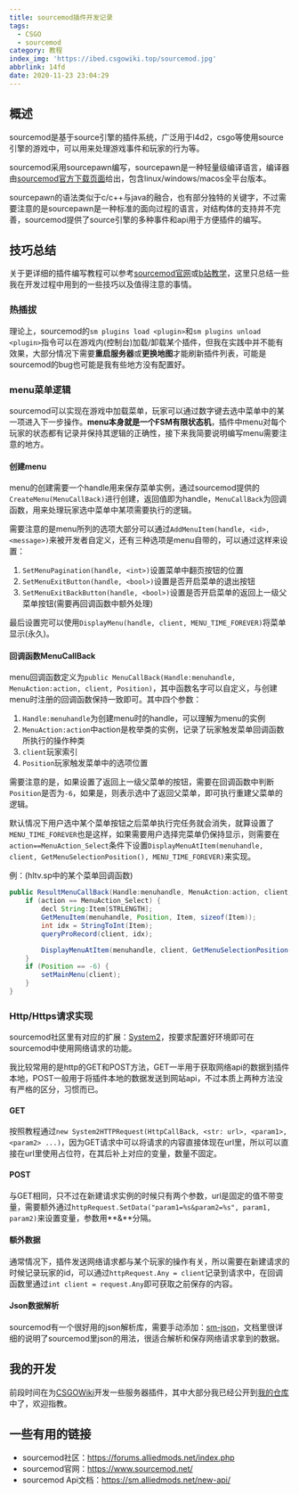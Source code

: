 ```yaml
---
title: sourcemod插件开发记录
tags:
  - CSGO
  - sourcemod
category: 教程
index_img: 'https://ibed.csgowiki.top/sourcemod.jpg'
abbrlink: 14fd
date: 2020-11-23 23:04:29
---
```


## 概述

sourcemod是基于source引擎的插件系统，广泛用于l4d2，csgo等使用source引擎的游戏中，可以用来处理游戏事件和玩家的行为等。

sourcemod采用sourcepawn编写，sourcepawn是一种轻量级编译语言，编译器由[sourcemod官方下载页面](https://www.sourcemod.net/downloads.php?branch=stable)给出，包含linux/windows/macos全平台版本。

sourcepawn的语法类似于c/c++与java的融合，也有部分独特的关键字，不过需要注意的是sourcepawn是一种标准的面向过程的语言，对结构体的支持并不完善，sourcemod提供了source引擎的多种事件和api用于方便插件的编写。

<!--more-->

## 技巧总结

关于更详细的插件编写教程可以参考[sourcemod官网](https://www.sourcemod.net/)或[b站教学](https://www.bilibili.com/video/BV1Pb411E7W6)，这里只总结一些我在开发过程中用到的一些技巧以及值得注意的事情。

### 热插拔

理论上，sourcemod的`sm plugins load <plugin>`和`sm plugins unload <plugin>`指令可以在游戏内(控制台)加载/卸载某个插件，但我在实践中并不能有效果，大部分情况下需要**重启服务器**或**更换地图**才能刷新插件列表，可能是sourcemod的bug也可能是我有些地方没有配置好。

### menu菜单逻辑

sourcemod可以实现在游戏中加载菜单，玩家可以通过数字键去选中菜单中的某一项进入下一步操作。**menu本身就是一个FSM有限状态机**，插件中menu对每个玩家的状态都有记录并保持其逻辑的正确性，接下来我简要说明编写menu需要注意的地方。

#### 创建menu

menu的创建需要一个handle用来保存菜单实例，通过sourcemod提供的`CreateMenu(MenuCallBack)`进行创建，返回值即为handle，`MenuCallBack`为回调函数，用来处理玩家选中菜单中某项需要执行的逻辑。

需要注意的是menu所列的选项大部分可以通过`AddMenuItem(handle, <id>, <message>)`来被开发者自定义，还有三种选项是menu自带的，可以通过这样来设置：

1. `SetMenuPagination(handle, <int>)`设置菜单中翻页按钮的位置
2. `SetMenuExitButton(handle, <bool>)`设置是否开启菜单的退出按钮
3. `SetMenuExitBackButton(handle, <bool>)`设置是否开启菜单的返回上一级父菜单按钮(需要再回调函数中额外处理)

最后设置完可以使用`DisplayMenu(handle, client, MENU_TIME_FOREVER)`将菜单显示(永久)。

#### 回调函数MenuCallBack

menu回调函数定义为`public MenuCallBack(Handle:menuhandle, MenuAction:action, client, Position)`，其中函数名字可以自定义，与创建menu时注册的回调函数保持一致即可。其中四个参数：

1. `Handle:menuhandle`为创建menu时的handle，可以理解为menu的实例
2. `MenuAction:action`中action是枚举类的实例，记录了玩家触发菜单回调函数所执行的操作种类
3. `client`玩家索引
4. `Position`玩家触发菜单中的选项位置

需要注意的是，如果设置了返回上一级父菜单的按钮，需要在回调函数中判断`Position`是否为`-6`，如果是，则表示选中了返回父菜单，即可执行重建父菜单的逻辑。

默认情况下用户选中某个菜单按钮之后菜单执行完任务就会消失，就算设置了`MENU_TIME_FOREVER`也是这样，如果需要用户选择完菜单仍保持显示，则需要在`action==MenuAction_Select`条件下设置`DisplayMenuAtItem(menuhandle, client, GetMenuSelectionPosition(), MENU_TIME_FOREVER)`来实现。

例：(hltv.sp中的某个菜单回调函数)

```java
public ResultMenuCallBack(Handle:menuhandle, MenuAction:action, client, Position) {
    if (action == MenuAction_Select) {
        decl String:Item[STRLENGTH];
        GetMenuItem(menuhandle, Position, Item, sizeof(Item));
        int idx = StringToInt(Item);
        queryProRecord(client, idx);

        DisplayMenuAtItem(menuhandle, client, GetMenuSelectionPosition(), MENU_TIME_FOREVER);
    }
    if (Position == -6) {
        setMainMenu(client);
    }
}
```

### Http/Https请求实现

sourcemod社区里有对应的扩展：[System2](https://forums.alliedmods.net/showthread.php?t=146019)，按要求配置好环境即可在sourcemod中使用网络请求的功能。

我比较常用的是http的GET和POST方法，GET一半用于获取网络api的数据到插件本地，POST一般用于将插件本地的数据发送到网站api，不过本质上两种方法没有严格的区分，习惯而已。

#### GET

按照教程通过`new System2HTTPRequest(HttpCallBack, <str: url>, <param1>, <param2> ...)`，因为GET请求中可以将请求的内容直接体现在url里，所以可以直接在url里使用占位符，在其后补上对应的变量，数量不固定。

#### POST

与GET相同，只不过在新建请求实例的时候只有两个参数，url是固定的值不带变量，需要额外通过`httpRequest.SetData("param1=%s&param2=%s", param1, param2)`来设置变量，参数用**&**分隔。

#### 额外数据

通常情况下，插件发送网络请求都与某个玩家的操作有关，所以需要在新建请求的时候记录玩家的id，可以通过`httpRequest.Any = client`记录到请求中，在回调函数里通过`int client = request.Any`即可获取之前保存的内容。

#### Json数据解析

sourcemod有一个很好用的json解析库，需要手动添加：[sm-json](https://github.com/clugg/sm-json)，文档里很详细的说明了sourcemod里json的用法，很适合解析和保存网络请求拿到的数据。

## 我的开发

前段时间在为[CSGOWiki](www.csgowiki.top)开发一些服务器插件，其中大部分我已经公开到[我的仓库](https://github.com/hx-w/CSGOWiki-Plugins)中了，欢迎指教。

## 一些有用的链接

- sourcemod社区：https://forums.alliedmods.net/index.php
- sourcemod官网：https://www.sourcemod.net/
- sourcemod Api文档：https://sm.alliedmods.net/new-api/
